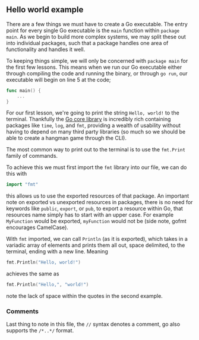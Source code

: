 ## Hello world example

There are a few things we must have to create a Go executable.
The entry point for every single Go executable is the `main` function within `package main`.
As we begin to build more complex systems, we may split these out into individual packages, such that a package handles one area of functionality and handles it well.

To keeping things simple, we will only be concerned with `package main` for the first few lessons.
This means when we run our Go executable either through compiling the code and running the binary, or through `go run`, our executable will begin on line 5 at the code;
```go
func main() {
    ...
}
```

For our first lesson, we're going to print the string `Hello, world!` to the terminal.
Thankfully the [Go core library](https://golang.org/pkg/) is incredibly rich containing packages like `time`, `log`, and `fmt`, providing a wealth of usability without having to depend on many third party libraries (so much so we should be able to create a hangman game through the CLI).

The most common way to print out to the terminal is to use the `fmt.Print` family of commands.

To achieve this we must first import the `fmt` library into our file, we can do this with 
```go
import "fmt"
```
this allows us to use the exported resources of that package.
An important note on exported vs unexported resources in packages, there is no need for keywords like `public`, `export`, or `pub`, to export a resource within Go, that resources name simply has to start with an upper case.
For example `MyFunction` would be exported, `myFunction` would not be (side note, gofmt encourages CamelCase).

With `fmt` imported, we can call `Println` (as it is exported), which takes in a variadic array of elements and prints them all out, space delimited, to the terminal, ending with a new line.
Meaning 
```go
fmt.Println("Hello, world!")
```
achieves the same as
```go
fmt.Println("Hello,", "world!")
```
note the lack of space within the quotes in the second example.

### Comments

Last thing to note in this file, the `//` syntax denotes a comment, go also supports the `/*..*/` format.